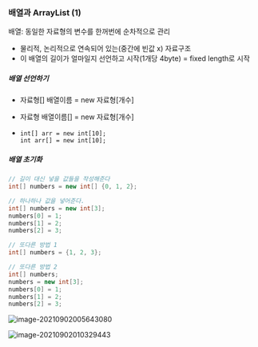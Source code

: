 ### 배열과 ArrayList (1)



배열: 동일한 자료형의 변수를 한꺼번에 순차적으로 관리

- 물리적, 논리적으로 연속되어 있는(중간에 빈값 x) 자료구조
- 이 배열의 길이가 얼마일지 선언하고 시작(1개당 4byte) = fixed length로 시작



##### 배열 선언하기

- 자료형[] 배열이름 = new 자료형[개수]

- 자료형 배열이름[] = new 자료형[개수]

- ```
  int[] arr = new int[10];
  int arr[] = new int[10];
  ```



##### 배열 초기화

```java
// 길이 대신 넣을 값들을 작성해준다
int[] numbers = new int[] {0, 1, 2};

// 하나하나 값을 넣어준다.
int[] numbers = new int[3];
numbers[0] = 1;
numbers[1] = 2;
numbers[2] = 3;

// 또다른 방법 1
int[] numbers = {1, 2, 3};

// 또다른 방법 2
int[] numbers;
numbers = new int[3];
numbers[0] = 1;
numbers[1] = 2;
numbers[2] = 3;
```



![image-20210902005643080](C:\Users\multicampus\AppData\Roaming\Typora\typora-user-images\image-20210902005643080.png)



![image-20210902010329443](C:\Users\multicampus\AppData\Roaming\Typora\typora-user-images\image-20210902010329443.png)